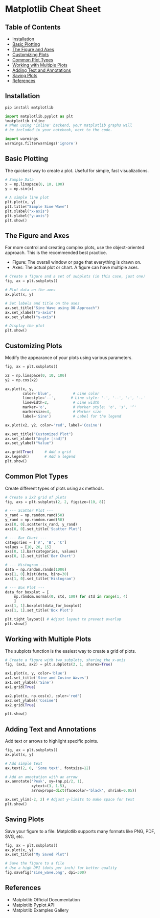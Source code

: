 # Matplotlib Cheat Sheet

## Table of Contents

- [Installation](#installation)
- [Basic Plotting](#basic-plotting)
- [The Figure and Axes](#the-figure-and-axes)
- [Customizing Plots](#customizing-plots)
- [Common Plot Types](#common-plot-types)
- [Working with Multiple Plots](#working-with-multiple-plots)
- [Adding Text and Annotations](#adding-text-and-annotations)
- [Saving Plots](#saving-plots)
- [References](#references)

## Installation

```bash
pip install matplotlib
```

```python
import matplotlib.pyplot as plt
%matplotlib inline
# When using 'inline' backend, your matplotlib graphs will
# be included in your notebook, next to the code.
```

```python
import warnings
warnings.filterwarnings('ignore')
```

## Basic Plotting

The quickest way to create a plot. Useful for simple, fast visualizations.

```python
# Sample Data
x = np.linspace(0, 10, 100)
y = np.sin(x)

# A simple line plot
plt.plot(x, y)
plt.title("Simple Sine Wave")
plt.xlabel("x-axis")
plt.ylabel("y-axis")
plt.show()
```

## The Figure and Axes

For more control and creating complex plots, use the object-oriented approach. This is the recommended best practice.

- Figure: The overall window or page that everything is drawn on.
- Axes: The actual plot or chart. A figure can have multiple axes.

```python
# Create a figure and a set of subplots (in this case, just one)
fig, ax = plt.subplots()

# Plot data on the axes
ax.plot(x, y)

# Set labels and title on the axes
ax.set_title("Sine Wave using OO Approach")
ax.set_xlabel("x-axis")
ax.set_ylabel("y-axis")

# Display the plot
plt.show()
```

## Customizing Plots

Modify the appearance of your plots using various parameters.

```python
fig, ax = plt.subplots()

x2 = np.linspace(0, 10, 100)
y2 = np.cos(x2)

ax.plot(x, y,
        color='blue',          # Line color
        linestyle='--',       # Line style: '-', '--', ':', '-.'
        linewidth=2,           # Line width
        marker='o',            # Marker style: 'o', 's', '^'
        markersize=4,          # Marker size
        label='Sine')          # Label for the legend

ax.plot(x2, y2, color='red', label='Cosine')

ax.set_title("Customized Plot")
ax.set_xlabel("Angle [rad]")
ax.set_ylabel("Value")

ax.grid(True)     # Add a grid
ax.legend()       # Add a legend
plt.show()
```

## Common Plot Types

Create different types of plots using ax methods.

```python
# Create a 2x2 grid of plots
fig, axs = plt.subplots(2, 2, figsize=(10, 8))

# --- Scatter Plot ---
x_rand = np.random.rand(50)
y_rand = np.random.rand(50)
axs[0, 0].scatter(x_rand, y_rand)
axs[0, 0].set_title('Scatter Plot')

# --- Bar Chart ---
categories = ['A', 'B', 'C']
values = [10, 20, 15]
axs[0, 1].bar(categories, values)
axs[0, 1].set_title('Bar Chart')

# --- Histogram ---
data = np.random.randn(1000)
axs[1, 0].hist(data, bins=30)
axs[1, 0].set_title('Histogram')

# --- Box Plot ---
data_for_boxplot = [
    np.random.normal(0, std, 100) for std in range(1, 4)
    ]
axs[1, 1].boxplot(data_for_boxplot)
axs[1, 1].set_title('Box Plot')

plt.tight_layout() # Adjust layout to prevent overlap
plt.show()
```

## Working with Multiple Plots

The subplots function is the easiest way to create a grid of plots.

```python
# Create a figure with two subplots, sharing the x-axis
fig, (ax1, ax2) = plt.subplots(2, 1, sharex=True)

ax1.plot(x, y, color='blue')
ax1.set_title('Sine and Cosine Waves')
ax1.set_ylabel('Sine')
ax1.grid(True)

ax2.plot(x, np.cos(x), color='red')
ax2.set_ylabel('Cosine')
ax2.grid(True)

plt.show()
```

## Adding Text and Annotations

Add text or arrows to highlight specific points.

```python
fig, ax = plt.subplots()
ax.plot(x, y)

# Add simple text
ax.text(2, 0, 'Some text', fontsize=12)

# Add an annotation with an arrow
ax.annotate('Peak', xy=(np.pi/2, 1),
            xytext=(3, 1.5),
            arrowprops=dict(facecolor='black', shrink=0.05))

ax.set_ylim(-2, 2) # Adjust y-limits to make space for text
plt.show()
```

## Saving Plots

Save your figure to a file. Matplotlib supports many formats like PNG, PDF, SVG, etc.

```python
fig, ax = plt.subplots()
ax.plot(x, y)
ax.set_title("My Saved Plot")

# Save the figure to a file
# Use a high DPI (dots per inch) for better quality
fig.savefig('sine_wave.png', dpi=300)
```

## References

- Matplotlib Official Documentation
- Matplotlib Pyplot API
- Matplotlib Examples Gallery
